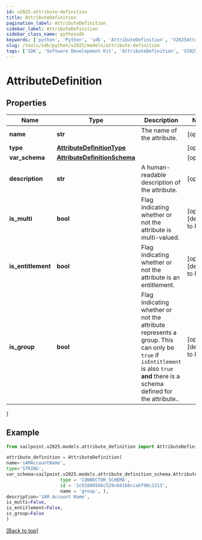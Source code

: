 ```yaml
---
id: v2025-attribute-definition
title: AttributeDefinition
pagination_label: AttributeDefinition
sidebar_label: AttributeDefinition
sidebar_class_name: pythonsdk
keywords: ['python', 'Python', 'sdk', 'AttributeDefinition', 'V2025AttributeDefinition'] 
slug: /tools/sdk/python/v2025/models/attribute-definition
tags: ['SDK', 'Software Development Kit', 'AttributeDefinition', 'V2025AttributeDefinition']
---
```


# AttributeDefinition


## Properties

Name | Type | Description | Notes
------------ | ------------- | ------------- | -------------
**name** | **str** | The name of the attribute. | [optional] 
**type** | [**AttributeDefinitionType**](attribute-definition-type) |  | [optional] 
**var_schema** | [**AttributeDefinitionSchema**](attribute-definition-schema) |  | [optional] 
**description** | **str** | A human-readable description of the attribute. | [optional] 
**is_multi** | **bool** | Flag indicating whether or not the attribute is multi-valued. | [optional] [default to False]
**is_entitlement** | **bool** | Flag indicating whether or not the attribute is an entitlement. | [optional] [default to False]
**is_group** | **bool** | Flag indicating whether or not the attribute represents a group. This can only be `true` if `isEntitlement` is also `true` **and** there is a schema defined for the attribute..  | [optional] [default to False]
}

## Example

```python
from sailpoint.v2025.models.attribute_definition import AttributeDefinition

attribute_definition = AttributeDefinition(
name='sAMAccountName',
type='STRING',
var_schema=sailpoint.v2025.models.attribute_definition_schema.AttributeDefinition_schema(
                    type = 'CONNECTOR_SCHEMA', 
                    id = '2c91808568c529c60168cca6f90c1313', 
                    name = 'group', ),
description='SAM Account Name',
is_multi=False,
is_entitlement=False,
is_group=False
)

```
[[Back to top]](#) 

